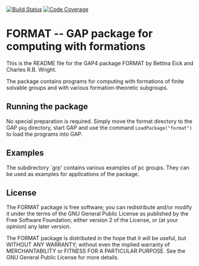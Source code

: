 [![Build Status](https://travis-ci.org/gap-packages/format.svg?branch=master)](https://travis-ci.org/gap-packages/format)
[![Code Coverage](https://codecov.io/github/gap-packages/format/coverage.svg?branch=master&token=)](https://codecov.io/gh/gap-packages/format)

# FORMAT -- GAP package for computing with formations

This is the README file for the GAP4 package FORMAT 
by Bettina Eick and Charles R.B. Wright. 

The package contains programs for computing with formations 
of finite solvable groups and with various formation-theoretic 
subgroups.


## Running the package

No special preparation is required. Simply move the format directory to
the GAP `pkg` directory, start GAP and use the command
`LoadPackage("format")` to load the programs into GAP.


## Examples

The subdirectory `grp' contains various examples of pc groups. They
can be used as examples for applications of the package.


## License

The FORMAT package is free software; you can redistribute and/or modify
it under the terms of the GNU General Public License as published by
the Free Software Foundation; either version 2 of the License, or (at
your opinion) any later version.

The FORMAT package is distributed in the hope that it will be useful,
but WITHOUT ANY WARRANTY; without even the implied warranty of
MERCHANTABILITY or FITNESS FOR A PARTICULAR PURPOSE. See the GNU
General Public License for more details.
